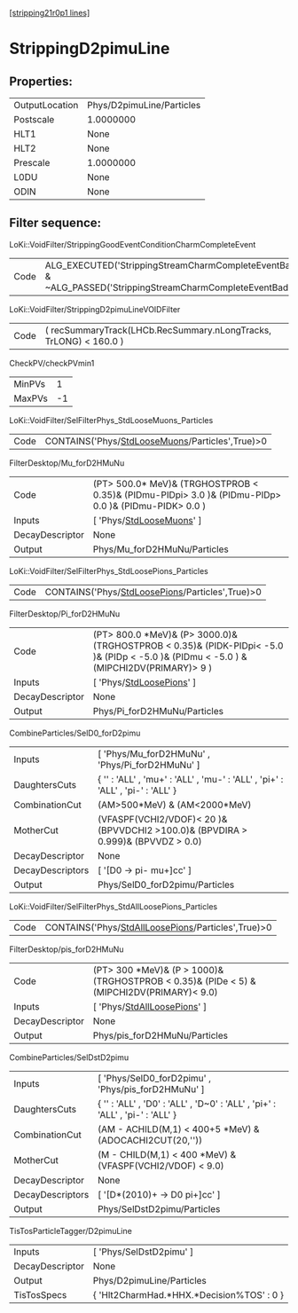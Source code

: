 [[stripping21r0p1 lines]](./stripping21r0p1-index)

# StrippingD2pimuLine

## Properties:

|                |                           |
|----------------|---------------------------|
| OutputLocation | Phys/D2pimuLine/Particles |
| Postscale      | 1.0000000                 |
| HLT1           | None                      |
| HLT2           | None                      |
| Prescale       | 1.0000000                 |
| L0DU           | None                      |
| ODIN           | None                      |

## Filter sequence:

LoKi::VoidFilter/StrippingGoodEventConditionCharmCompleteEvent

|      |                                                                                                                      |
|------|----------------------------------------------------------------------------------------------------------------------|
| Code | ALG_EXECUTED('StrippingStreamCharmCompleteEventBadEvent') & ~ALG_PASSED('StrippingStreamCharmCompleteEventBadEvent') |

LoKi::VoidFilter/StrippingD2pimuLineVOIDFilter

|      |                                                                   |
|------|-------------------------------------------------------------------|
| Code | ( recSummaryTrack(LHCb.RecSummary.nLongTracks, TrLONG) \< 160.0 ) |

CheckPV/checkPVmin1

|        |     |
|--------|-----|
| MinPVs | 1   |
| MaxPVs | -1  |

LoKi::VoidFilter/SelFilterPhys_StdLooseMuons_Particles

|      |                                                                                                     |
|------|-----------------------------------------------------------------------------------------------------|
| Code | CONTAINS('Phys/[StdLooseMuons](./stripping21r0p1-commonparticles-stdloosemuons)/Particles',True)\>0 |

FilterDesktop/Mu_forD2HMuNu

|                 |                                                                                                           |
|-----------------|-----------------------------------------------------------------------------------------------------------|
| Code            | (PT\> 500.0\* MeV)& (TRGHOSTPROB \< 0.35)& (PIDmu-PIDpi\> 3.0 )& (PIDmu-PIDp\> 0.0 )& (PIDmu-PIDK\> 0.0 ) |
| Inputs          | [ 'Phys/[StdLooseMuons](./stripping21r0p1-commonparticles-stdloosemuons)' ]                             |
| DecayDescriptor | None                                                                                                      |
| Output          | Phys/Mu_forD2HMuNu/Particles                                                                              |

LoKi::VoidFilter/SelFilterPhys_StdLoosePions_Particles

|      |                                                                                                     |
|------|-----------------------------------------------------------------------------------------------------|
| Code | CONTAINS('Phys/[StdLoosePions](./stripping21r0p1-commonparticles-stdloosepions)/Particles',True)\>0 |

FilterDesktop/Pi_forD2HMuNu

|                 |                                                                                                                                              |
|-----------------|----------------------------------------------------------------------------------------------------------------------------------------------|
| Code            | (PT\> 800.0 \*MeV)& (P\> 3000.0)& (TRGHOSTPROB \< 0.35)& (PIDK-PIDpi\< -5.0 )& (PIDp \< -5.0 )& (PIDmu \< -5.0 ) & (MIPCHI2DV(PRIMARY)\> 9 ) |
| Inputs          | [ 'Phys/[StdLoosePions](./stripping21r0p1-commonparticles-stdloosepions)' ]                                                                |
| DecayDescriptor | None                                                                                                                                         |
| Output          | Phys/Pi_forD2HMuNu/Particles                                                                                                                 |

CombineParticles/SelD0_forD2pimu

|                  |                                                                                      |
|------------------|--------------------------------------------------------------------------------------|
| Inputs           | [ 'Phys/Mu_forD2HMuNu' , 'Phys/Pi_forD2HMuNu' ]                                    |
| DaughtersCuts    | { '' : 'ALL' , 'mu+' : 'ALL' , 'mu-' : 'ALL' , 'pi+' : 'ALL' , 'pi-' : 'ALL' }       |
| CombinationCut   | (AM\>500\*MeV) & (AM\<2000\*MeV)                                                     |
| MotherCut        | (VFASPF(VCHI2/VDOF)\< 20 )& (BPVVDCHI2 \>100.0)& (BPVDIRA \> 0.999)& (BPVVDZ \> 0.0) |
| DecayDescriptor  | None                                                                                 |
| DecayDescriptors | [ '[D0 -\> pi- mu+]cc' ]                                                         |
| Output           | Phys/SelD0_forD2pimu/Particles                                                       |

LoKi::VoidFilter/SelFilterPhys_StdAllLoosePions_Particles

|      |                                                                                                           |
|------|-----------------------------------------------------------------------------------------------------------|
| Code | CONTAINS('Phys/[StdAllLoosePions](./stripping21r0p1-commonparticles-stdallloosepions)/Particles',True)\>0 |

FilterDesktop/pis_forD2HMuNu

|                 |                                                                                                |
|-----------------|------------------------------------------------------------------------------------------------|
| Code            | (PT\> 300 \*MeV)& (P \> 1000)& (TRGHOSTPROB \< 0.35)& (PIDe \< 5) & (MIPCHI2DV(PRIMARY)\< 9.0) |
| Inputs          | [ 'Phys/[StdAllLoosePions](./stripping21r0p1-commonparticles-stdallloosepions)' ]            |
| DecayDescriptor | None                                                                                           |
| Output          | Phys/pis_forD2HMuNu/Particles                                                                  |

CombineParticles/SelDstD2pimu

|                  |                                                                               |
|------------------|-------------------------------------------------------------------------------|
| Inputs           | [ 'Phys/SelD0_forD2pimu' , 'Phys/pis_forD2HMuNu' ]                          |
| DaughtersCuts    | { '' : 'ALL' , 'D0' : 'ALL' , 'D~0' : 'ALL' , 'pi+' : 'ALL' , 'pi-' : 'ALL' } |
| CombinationCut   | (AM - ACHILD(M,1) \< 400+5 \*MeV) & (ADOCACHI2CUT(20,''))                     |
| MotherCut        | (M - CHILD(M,1) \< 400 \*MeV) & (VFASPF(VCHI2/VDOF) \< 9.0)                   |
| DecayDescriptor  | None                                                                          |
| DecayDescriptors | [ '[D\*(2010)+ -\> D0 pi+]cc' ]                                           |
| Output           | Phys/SelDstD2pimu/Particles                                                   |

TisTosParticleTagger/D2pimuLine

|                 |                                             |
|-----------------|---------------------------------------------|
| Inputs          | [ 'Phys/SelDstD2pimu' ]                   |
| DecayDescriptor | None                                        |
| Output          | Phys/D2pimuLine/Particles                   |
| TisTosSpecs     | { 'Hlt2CharmHad.\*HHX.\*Decision%TOS' : 0 } |
